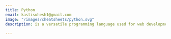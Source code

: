 ```yaml
---
title: Python
email: kastisuhesh1@gmail.com
image: "/images/cheatsheets/python.svg"
description: is a versatile programming language used for web development, data analysis, artificial intelligence, and automation.

---
```

